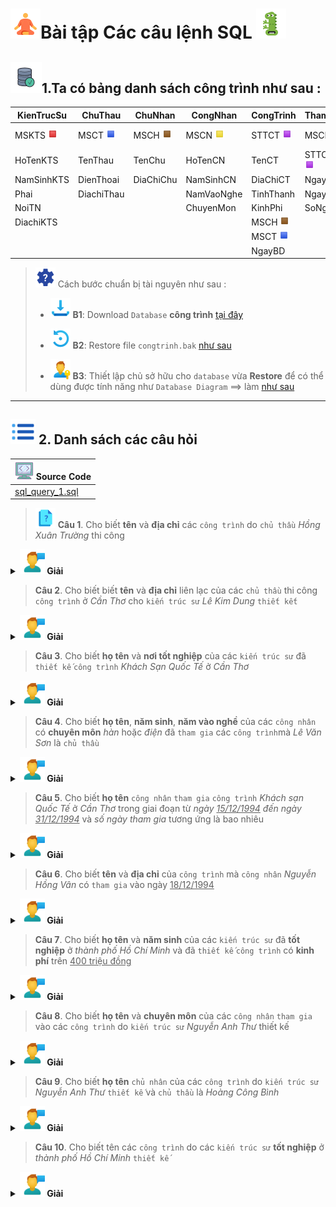 # ![icons8gurupng](https://raw.githubusercontent.com/Zenfection/Image/master/2021/03/21-18-12-52-icons8-guru.png)Bài tập Các câu lệnh SQL ![icons8-1_cute.png](https://raw.githubusercontent.com/Zenfection/Image/master/2021/05/10-13-18-59-icons8-1_cute.png)

## ![icons8-database_view.png](https://raw.githubusercontent.com/Zenfection/Image/master/2021/05/10-13-17-41-icons8-database_view.png)1.Ta có bảng danh sách công trình như sau :

| KienTrucSu                                                                                                                                                            | ChuThau                                                                                                                                                                | ChuNhan                                                                                                                                                                  | CongNhan                                                                                                                                                                   | CongTrinh                                                                                                                                                                   | ThamGia                                                                                                                                                                     | ThietKe                                                                                                                                                                     |
| --------------------------------------------------------------------------------------------------------------------------------------------------------------------- | ---------------------------------------------------------------------------------------------------------------------------------------------------------------------- | ------------------------------------------------------------------------------------------------------------------------------------------------------------------------ | -------------------------------------------------------------------------------------------------------------------------------------------------------------------------- | --------------------------------------------------------------------------------------------------------------------------------------------------------------------------- | --------------------------------------------------------------------------------------------------------------------------------------------------------------------------- | --------------------------------------------------------------------------------------------------------------------------------------------------------------------------- |
| MSKTS <img title="" src="https://raw.githubusercontent.com/Zenfection/Image/master/2021/03/21-18-03-33-icons8-red_square.png" alt="icons8-red_square.png" width="15"> | MSCT <img title="" src="https://raw.githubusercontent.com/Zenfection/Image/master/2021/03/21-18-03-59-icons8-blue_square.png" alt="icons8-blue_square.png" width="15"> | MSCH <img title="" src="https://raw.githubusercontent.com/Zenfection/Image/master/2021/03/21-18-10-46-icons8-brown_square.png" alt="icons8-brown_square.png" width="15"> | MSCN <img title="" src="https://raw.githubusercontent.com/Zenfection/Image/master/2021/03/21-18-04-23-icons8-yellow_square.png" alt="icons8-yellow_square.png" width="15"> | STTCT <img src="https://raw.githubusercontent.com/Zenfection/Image/master/2021/03/21-18-10-02-icons8-purple_square.png" title="" alt="icons8-purple_square.png" width="15"> | MSCN <img title="" src="https://raw.githubusercontent.com/Zenfection/Image/master/2021/03/21-18-04-23-icons8-yellow_square.png" alt="icons8-yellow_square.png" width="15">  | MSKTS <img title="" src="https://raw.githubusercontent.com/Zenfection/Image/master/2021/03/21-18-03-33-icons8-red_square.png" alt="icons8-red_square.png" width="15">       |
| HoTenKTS                                                                                                                                                              | TenThau                                                                                                                                                                | TenChu                                                                                                                                                                   | HoTenCN                                                                                                                                                                    | TenCT                                                                                                                                                                       | STTCT <img src="https://raw.githubusercontent.com/Zenfection/Image/master/2021/03/21-18-10-02-icons8-purple_square.png" title="" alt="icons8-purple_square.png" width="15"> | STTCT <img src="https://raw.githubusercontent.com/Zenfection/Image/master/2021/03/21-18-10-02-icons8-purple_square.png" title="" alt="icons8-purple_square.png" width="15"> |
| NamSinhKTS                                                                                                                                                            | DienThoai                                                                                                                                                              | DiaChiChu                                                                                                                                                                | NamSinhCN                                                                                                                                                                  | DiaChiCT                                                                                                                                                                    | NgayTG                                                                                                                                                                      | ThuLao                                                                                                                                                                      |
| Phai                                                                                                                                                                  | DiachiThau                                                                                                                                                             |                                                                                                                                                                          | NamVaoNghe                                                                                                                                                                 | TinhThanh                                                                                                                                                                   | NgayTG                                                                                                                                                                      |                                                                                                                                                                             |
| NoiTN                                                                                                                                                                 |                                                                                                                                                                        |                                                                                                                                                                          | ChuyenMon                                                                                                                                                                  | KinhPhi                                                                                                                                                                     | SoNgay                                                                                                                                                                      |                                                                                                                                                                             |
| DiachiKTS                                                                                                                                                             |                                                                                                                                                                        |                                                                                                                                                                          |                                                                                                                                                                            | MSCH <img title="" src="https://raw.githubusercontent.com/Zenfection/Image/master/2021/03/21-18-10-46-icons8-brown_square.png" alt="icons8-brown_square.png" width="15">    |                                                                                                                                                                             |                                                                                                                                                                             |
|                                                                                                                                                                       |                                                                                                                                                                        |                                                                                                                                                                          |                                                                                                                                                                            | MSCT <img title="" src="https://raw.githubusercontent.com/Zenfection/Image/master/2021/03/21-18-03-59-icons8-blue_square.png" alt="icons8-blue_square.png" width="15">      |                                                                                                                                                                             |                                                                                                                                                                             |
|                                                                                                                                                                       |                                                                                                                                                                        |                                                                                                                                                                          |                                                                                                                                                                            | NgayBD                                                                                                                                                                      |                                                                                                                                                                             |                                                                                                                                                                             |

> ![icons8-how_quest.png](https://raw.githubusercontent.com/Zenfection/Image/master/2021/05/10-13-09-24-icons8-how_quest.png) Cách bước chuẩn bị tài nguyên như sau : 
> 
> - ![icons8-download.png](https://raw.githubusercontent.com/Zenfection/Image/master/2021/05/10-13-00-54-icons8-download.png) **B1**: Download `Database` **công trình** [tại đây](https://github.com/Zenfection/CTU/raw/main/HocPhan/CT180-Co_so_du_lieu/Baitap/2.Cau_lenh_SQL/congtrinh.bak)
> 
> - ![icons8-restore.png](https://raw.githubusercontent.com/Zenfection/Image/master/2021/05/10-13-01-06-icons8-restore.png) **B2**: Restore file `congtrinh.bak`  [như sau](https://www.youtube.com/watch?v=oo4C-As6caI)
> 
> - ![icons8-landlord.png](https://raw.githubusercontent.com/Zenfection/Image/master/2021/05/10-13-01-39-icons8-landlord.png) **B3**: Thiết lập chủ sở hữu cho `database` vừa **Restore** để có thể dùng được tính năng như `Database Diagram` ==> làm [như sau ](https://www.youtube.com/watch?v=Xbxu2hrssHk)

---

## <img src="https://raw.githubusercontent.com/Zenfection/Image/master/2021/05/10-13-17-09-icons8-list.png" title="" alt="icons8-list.png" width="40"> 2. Danh sách các câu hỏi

| ![icons8googlecode30pxpng](https://raw.githubusercontent.com/Zenfection/Image/master/2021/05/08-10-24-29-icons8_google_code_30px.png) Source Code |
| ------------------------------------------------------------------------------------------------------------------------------------------------- |
| [sql_query_1.sql](https://github.com/Zenfection/CTU/blob/main/HocPhan/CT180-Co_so_du_lieu/Baitap/2.Cau_lenh_SQL/bai1/query_1.sql)                 |

> ![icons8questionspng](https://raw.githubusercontent.com/Zenfection/Image/master/2021/03/17-08-59-15-icons8-questions.png) **Câu 1**. Cho biết **tên** và **địa chỉ** các `công trình` do `chủ thầu` *Hồng Xuân Trường* thi công

<details>
<summary><b><img src="https://raw.githubusercontent.com/Zenfection/Image/master/2021/03/08-16-44-05-icons8-consultation.png" width ="40"> Giải</b></summary>

<br>

```sql
SELECT CongT.TENCT, CongT.DIACHICT
FROM dbo.congtrinh as CongT, dbo.chuthau as ChuT
WHERE CongT.MSCT = ChuT.MSCT
AND ChuT.TENTHAU = 'Hong Xuan Truong'
```

⇨ `5` records

---

</details>

> **Câu 2**.  Cho biết biết **tên** và **địa chỉ** liên lạc của các `chủ thầu` thi công `công trình` ở *Cần Thơ* cho `kiến trúc sư` *Lê Kim Dung* `thiết kết`

<details>
<summary><b><img src="https://raw.githubusercontent.com/Zenfection/Image/master/2021/03/08-16-44-05-icons8-consultation.png" width ="40"> Giải</b></summary>

<br>

```sql
SELECT ChuT.TENTHAU, ChuT.DIACHITHAU
FROM dbo.congtrinh as CongT, dbo.chuthau as ChuT, dbo.kientrucsu as KTS, dbo.thietke as TK
WHERE TK.MSKTS = KTS.MSKTS
AND TK.STTCT = CongT.STTCT
AND ChuT.MSCT = CongT.MSCT
AND KTS.HOTENKTS = 'Le Kim Dung'
AND CongT.TINHTHANH = 'can tho'
```

⇨ `1` record

---

</details>

> **Câu 3**. Cho biết **họ tên** và **nơi tốt nghiệp** của các `kiến trúc sư` đã `thiết kế` `công trình` *Khách Sạn Quốc Tế* ở *Cần Thơ*

<details>
<summary><b><img src="https://raw.githubusercontent.com/Zenfection/Image/master/2021/03/08-16-44-05-icons8-consultation.png" width ="40"> Giải</b></summary>

<br>

```sql
SELECT KTS.HOTENKTS, KTS.NOITN
FROM dbo.kientrucsu as KTS, dbo.thietke as TK, dbo.congtrinh as CongT
WHERE TK.MSKTS = KTS.MSKTS
AND TK.STTCT = CongT.STTCT
AND CongT.TENCT = 'Khach san quoc te'
AND CongT.TINHTHANH = 'can tho'
```

⇨ `2` records

---

</details>

> **Câu 4**. Cho biết **họ tên**, **năm sinh**, **năm vào nghề** của các `công nhân` có **chuyên môn** *hàn* hoặc *điện* đã `tham gia` các `công trình`mà *Lê Văn Sơn* là `chủ thầu`

<details>
<summary><b><img src="https://raw.githubusercontent.com/Zenfection/Image/master/2021/03/08-16-44-05-icons8-consultation.png" width ="40"> Giải</b></summary>

<br>

```sql
SELECT CN.HOTENCN, CN.NGAYSINH
FROM dbo.congnhan as CN, dbo.congtrinh as CongT, dbo.chuthau as ChuT, dbo.thamgia as TG
WHERE TG.MSCN = CN.MSCN
AND TG.STTCT = CongT.STTCT
AND ChuT.MSCT = CongT.MSCT
AND ChuT.TENTHAU = 'Le Van Son'
AND (CN.CHUYENMON = 'han' OR CN.CHUYENMON = 'dien')
```

> 🔥 **Năm vào nghề** không có trong record `công nhân` nên **bỏ nha**

⇨ `19` records

---

</details>

> **Câu 5**. Cho biết **họ tên** `công nhân` `tham gia` `công trình` *Khách sạn Quốc Tế* ở *Cần Thơ* trong giai đoạn từ *ngày <u>15/12/1994</u> đến ngày <u>31/12/1994</u>* và *số ngày tham gia* tương ứng là bao nhiêu

<details>
<summary><b><img src="https://raw.githubusercontent.com/Zenfection/Image/master/2021/03/08-16-44-05-icons8-consultation.png" width ="40"> Giải</b></summary>

<br>

```sql
SELECT CN.HOTENCN, TG.SONGAY
FROM dbo.congtrinh as CongT, dbo.congnhan as CN, dbo.thamgia as TG
WHERE TG.MSCN = CN.MSCN
AND TG.STTCT = CongT.STTCT
AND CongT.TENCT = 'Khach san quoc te'
AND CongT.TINHTHANH = 'can tho'
AND (CongT.NGAYBD BETWEEN '1994-12-15' AND  '1994-12-31')
```

⇨ `41` records

---

</details>

> **Câu 6**. Cho biết **tên** và **địa chỉ** của `công trình` mà `công nhân` *Nguyễn Hồng Vân* có `tham gia` vào ngày <u>18/12/1994</u>

<details>
<summary><b><img src="https://raw.githubusercontent.com/Zenfection/Image/master/2021/03/08-16-44-05-icons8-consultation.png" width ="40"> Giải</b></summary>

<br>

Có tý lỗi

```sql

```

⇨

---

</details>

> **Câu 7**.  Cho biết **họ tên** và **năm sinh** của các `kiến trúc sư` đã **tốt nghiệp** ở *thành phố Hồ Chí Minh* và đã `thiết kế` `công trình` có **kinh phí** trên <u>400 triệu đồng</u>

<details>
<summary><b><img src="https://raw.githubusercontent.com/Zenfection/Image/master/2021/03/08-16-44-05-icons8-consultation.png" width ="40"> Giải</b></summary>

<br>

```sql
SELECT *
FROM dbo.kientrucsu as KTS, dbo.congtrinh as CongT, dbo.thietke as TK
WHERE TK.STTCT = CongT.STTCT
AND TK.MSKTS = KTS.MSKTS
AND KTS.NOITN = 'tphcm'
AND CongT.KINHPHI > 400
```

> ⚠️ **Thay đổi** `CongT.KINHPHI > 400` nếu nó sai nhé

⇨ `11` records

---

</details>

> **Câu 8**. Cho biết **họ tên** và **chuyên môn** của các `công nhân` `tham gia` vào các `công trình` do `kiến trúc sư` *Nguyễn Anh Thư* thiết kế

<details>
<summary><b><img src="https://raw.githubusercontent.com/Zenfection/Image/master/2021/03/08-16-44-05-icons8-consultation.png" width ="40"> Giải</b></summary>

<br>

```sql
SELECT CN.HOTENCN, CN.CHUYENMON
FROM dbo.congnhan as CN, dbo.congtrinh as CongT, dbo.kientrucsu as KTS, dbo.thamgia as TG, dbo.thietke as TK
WHERE TG.MSCN = CN.MSCN
AND TG.STTCT = CongT.STTCT
AND TK.MSKTS = KTS.MSKTS
AND TK.STTCT = CongT.STTCT
AND KTS.HOTENKTS = 'nguyen anh thu'
```

⇨ `116` records

---

</details>

> **Câu 9**. Cho biết **họ tên** `chủ nhân` của các `công trình` do `kiến trúc sư` *Nguyễn Anh Thư* `thiết kế` và `chủ thầu` là *Hoàng Công Bình*

<details>
<summary><b><img src="https://raw.githubusercontent.com/Zenfection/Image/master/2021/03/08-16-44-05-icons8-consultation.png" width ="40"> Giải</b></summary>

<br>

```sql
SELECT ChuN.TENCHU
FROM dbo.chunhan as ChuN, dbo.congtrinh as CongT, dbo.kientrucsu as KTS, dbo.thietke as TK,dbo.chuthau as ChuT
WHERE TK.MSKTS = KTS.MSKTS
AND TK.STTCT = CongT.STTCT
AND ChuN.MSCH = CongT.MSCH
AND ChuT.MSCT = CongT.MSCT
AND KTS.HOTENKTS = 'nguyen anh thu' 
AND ChuT.TENTHAU = 'hoang cong binh'
```

⇨ `0` records

---

</details>

> **Câu 10**. Cho biết tên các `công trình` do các `kiến trúc sư` **tốt nghiệp** ở *thành phố Hồ Chí Minh* `thiết kế`

<details>
<summary><b><img src="https://raw.githubusercontent.com/Zenfection/Image/master/2021/03/08-16-44-05-icons8-consultation.png" width ="40"> Giải</b></summary>

<br>

```sql
SELECT CongT.TENCT
FROM dbo.congtrinh as CongT, dbo.kientrucsu as KTS, dbo.thietke as TK
WHERE TK.STTCT = CongT.STTCT
AND TK.MSKTS = KTS.MSKTS
AND KTS.NOITN = 'tphcm'
```

⇨ `13` records

---

</details>

